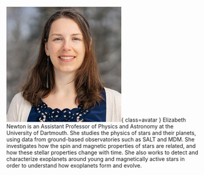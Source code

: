 ![Elizabeth Newton](Newton.jpg){ class=avatar }
Elizabeth Newton is an Assistant Professor of Physics and Astronomy at the University of Dartmouth. She studies the physics of stars and their planets, using data from ground-based observatories such as SALT and MDM. She investigates how the spin and magnetic properties of stars are related, and how these stellar properties change with time. She also works to detect and characterize exoplanets around young and magnetically active stars in order to understand how exoplanets form and evolve.
